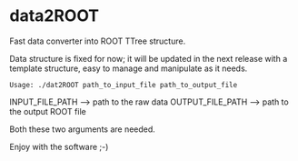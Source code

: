 # data2ROOT
Fast data converter into ROOT TTree structure.

Data structure is fixed for now; it will be updated in the next release with a template structure, easy to manage and manipulate as it needs.
    
    Usage: ./dat2ROOT path_to_input_file path_to_output_file
    
INPUT_FILE_PATH --> path to the raw data
OUTPUT_FILE_PATH --> path to the output ROOT file

Both these two arguments are needed.

Enjoy with the software ;-)
